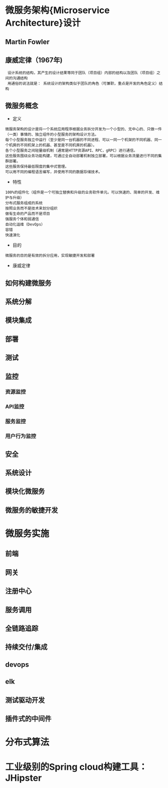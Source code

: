 # 微服务架构{Microservice Architecture}设计

## Martin Fowler

##  康威定律（1967年)

```
 设计系统的结构，其产生的设计结果等同于团队（项目组）内部的结构以及团队（项目组）之间的沟通结构  
 用通俗的说法就是： 系统设计的架构类似于团队的角色（可兼职，重点是开发的角色定义）结构
```
## 微服务概念
* 定义
```
微服务架构的设计是将一个系统应用程序根据业务拆分开发为一个小型的、无中心的、只做一件（一类）事情的、独立组件的小型服务的架构设计方法。 
每个小型服务独立中运行（至少是同一台机器的不同进程、可以一同一个机架的不同机器、同一个机房的不同机架上的机器、甚至是不同机房的机器）。
各个小型服务之间轻量级机制（通常是HTTP资源API、RPC，gRPC）进行通信。 
这些服务围绕业务功能构建，可通过全自动部署机制独立部署，可以根据业务流量进行不同的集群部署。 
这些服务保持最低限度的集中式管理。
可以用不同的编程语言编写，并使用不同的数据存储技术。
```
* 特性
```
100%的组件化（组件是一个可独立替换和升级的业务软件单元。可以快速的、简单的开发、维护与升级）
分布式服务组成的系统
按照业务而不是技术来划分组织
做有生命的产品而不是项目
强服务个体和弱通信
自动化运维（DevOps）
容错
快速演化
```

* 目的
```
微服务的目的是有效的拆分应用，实现敏捷开发和部署
```
* 康威定律

## 如何构建微服务

## 系统分解

## 模块集成

## 部署

## 测试

## 监控

### 资源监控

### API监控

### 服务监控

### 用户行为监控

## 安全

## 系统设计

## 模块化微服务

## 微服务的敏捷开发

# 微服务实施

## 前端

## 网关

## 注册中心

## 服务调用

## 全链路追踪

## 持续交付/集成

## devops

## elk

## 测试驱动开发

## 插件式的中间件

# 分布式算法

# 工业级别的Spring cloud构建工具：JHipster